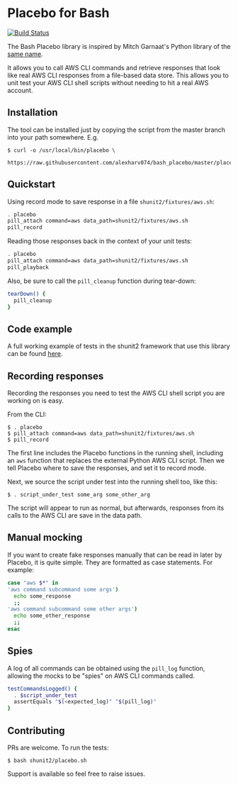 # Placebo for Bash

[![Build Status](https://img.shields.io/travis/alexharv074/bash_placebo.svg)](https://travis-ci.org/alexharv074/bash_placebo)

The Bash Placebo library is inspired by Mitch Garnaat's Python library of the [same name](https://github.com/garnaat/placebo).

It allows you to call AWS CLI commands and retrieve responses that look like real AWS CLI responses from a file-based data store. This allows you to unit test your AWS CLI shell scripts without needing to hit a real AWS account.

## Installation

The tool can be installed just by copying the script from the master branch into your path somewhere. E.g.

~~~ text
$ curl -o /usr/local/bin/placebo \
    https://raw.githubusercontent.com/alexharv074/bash_placebo/master/placebo
~~~

## Quickstart

Using record mode to save response in a file `shunit2/fixtures/aws.sh`:

~~~ bash
. placebo
pill_attach command=aws data_path=shunit2/fixtures/aws.sh
pill_record
~~~

Reading those responses back in the context of your unit tests:

~~~ bash
. placebo
pill_attach command=aws data_path=shunit2/fixtures/aws.sh
pill_playback
~~~

Also, be sure to call the `pill_cleanup` function during tear-down:

~~~ bash
tearDown() {
  pill_cleanup
}
~~~

## Code example

A full working example of tests in the shunit2 framework that use this library can be found [here](https://github.com/alexharv074/shunit2_example).

## Recording responses

Recording the responses you need to test the AWS CLI shell script you are working on is easy.

From the CLI:

~~~ text
$ . placebo
$ pill_attach command=aws data_path=shunit2/fixtures/aws.sh
$ pill_record
~~~

The first line includes the Placebo functions in the running shell, including an `aws` function that replaces the external Python AWS CLI script. Then we tell Placebo where to save the responses, and set it to record mode.

Next, we source the script under test into the running shell too, like this:

~~~ text
$ . script_under_test some_arg some_other_arg
~~~

The script will appear to run as normal, but afterwards, responses from its calls to the AWS CLI are save in the data path.

## Manual mocking

If you want to create fake responses manually that can be read in later by Placebo, it is quite simple. They are formatted as case statements. For example:

~~~ bash
case "aws $*" in
'aws command subcommand some args')
  echo some_response
  ;;
'aws command subcommand some other args')
  echo some_other_response
  ;;
esac
~~~

## Spies

A log of all commands can be obtained using the `pill_log` function, allowing the mocks to be "spies" on AWS CLI commands called.

~~~ bash
testCommandsLogged() {
  . $script_under_test
  assertEquals "$(<expected_log)" "$(pill_log)"
}
~~~

## Contributing

PRs are welcome. To run the tests:

~~~ text
$ bash shunit2/placebo.sh
~~~

Support is available so feel free to raise issues.
